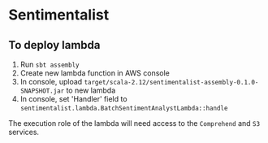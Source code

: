 # Sentimentalist

## To deploy lambda
1. Run `sbt assembly`
1. Create new lambda function in AWS console
1. In console, upload `target/scala-2.12/sentimentalist-assembly-0.1.0-SNAPSHOT.jar` to new lambda
1. In console, set 'Handler' field to `sentimentalist.lambda.BatchSentimentAnalystLambda::handle`

The execution role of the lambda will need access to the `Comprehend` and `S3` services.
